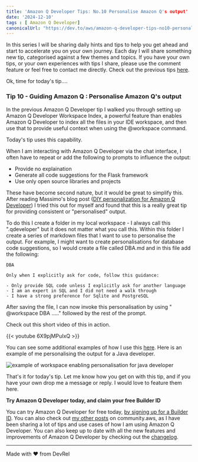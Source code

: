 ```yaml
---
title: 'Amazon Q Developer Tips: No.10 Personalise Amazon Q's output'
date: '2024-12-10'
tags : [ Amazon Q Developer]
canonicalUrl: "https://dev.to/aws/amazon-q-developer-tips-no10-personalise-amazon-qs-output-243p"
---
```


In this series I will be sharing daily hints and tips to help you get ahead and start to accelerate you on your own journey. Each day I will share something new tip, categorised against a few themes and topics. If you have your own tips, or your own experiences with tips I share, please use the comment feature or feel free to contact me directly. Check out the previous tips [here](https://dev.to/aws/amazon-q-developer-tips-no9-using-import-statements-to-direct-suggestions-2mfb).

Ok, time for today's tip....

### Tip 10 - Guiding Amazon Q : Personalise Amazon Q's output

In the previous Amazon Q Developer tip I walked you through setting up Amazon Q Developer Workspace Index, a powerful feature than enables Amazon Q Developer to index all the files in your IDE workspace, and then use that to provide useful context when using the @workspace command.

Today's tip uses  this capability.

When I am interacting with Amazon Q Developer via the chat interface, I often have to repeat or add the following to prompts to influence the output:

* Provide no explaination
* Generate all code suggestions for the Flask framework
* Use only open source libraries and projects 

These have become second nature, but it would be great to simplify this. After reading Massimo's blog post ([DIY personalization for Amazon Q Developer](https://it20.info/2024/10/diy-personalization-for-amazon-q-developer/)) I tried this out for myself and found that this is a really great tip for providing consistent or "personalised" output. 

To do this I create a folder in my local workspace - I always call this ".qdeveloper" but it does not matter what you call this. Within this folder I create a series of markdown files that I want to use to personalise the output. For example, I might want to create personalisations for database code suggestions, so I would create a file called DBA.md and in this file add the following:

```
DBA

Only when I explicitly ask for code, follow this guidance:

- Only provide SQL code unless I explicitly ask for another language
- I am an expert in SQL and I did not need a walk through
- I have a strong preference for Sqlite and PostgreSQL
```

After saving the file, I can now invoke this personalisation by using " @workspace DBA ....." followed by the rest of the prompt.

Check out this short video of this in action.

{{< youtube 6X9pjMPuIxQ >}}

 You can see some additional examples of how I use this [here](https://github.com/094459/porto-techhub-amazon-q-workshop/tree/main/.qdeveloper). Here is an example of me personalising the output for a Java developer.
 
![example of workspace enabling personalisation for java developer](https://media2.dev.to/dynamic/image/width=800%2Cheight=%2Cfit=scale-down%2Cgravity=auto%2Cformat=auto/https%3A%2F%2Fdev-to-uploads.s3.amazonaws.com%2Fuploads%2Farticles%2Ff9q6ntnqf63m2g2s3hvz.png)


That's it for today's tip. Let me know how you get on with this tip, and if you have your own drop me a message or reply. I would love to feature them here.

**Try Amazon Q Developer today, and claim your free Builder ID**

You can try Amazon Q Developer for free today, [by signing up for a Builder ID](https://community.aws/builderid?trk=34e0ecce-8101-42c4-840a-fe6170420294&sc_channel=el). You can also check out [my other posts](https://community.aws/@ricsueaws) on community.aws, as I have been sharing a lot of tips and use cases of how I am using Amazon Q Developer. You can also keep up to date with all the new features and improvements of Amazon Q Developer by checking out the [changelog](https://aws-oss.beachgeek.co.uk/40i).


---
Made with ♥ from DevRel
